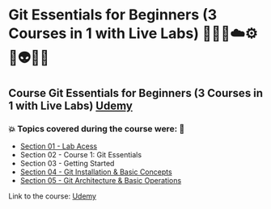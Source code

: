 # Git Essentials for Beginners (3 Courses in 1 with Live Labs) 👩🏻‍💻☁️⚙️🤖👽🎲💾
## Course Git Essentials for Beginners (3 Courses in 1 with Live Labs) [Udemy](https://www.udemy.com/course/mastering-git-for-beginners-and-experts/)
### 💥 Topics covered during the course were: 🚀
- [Section 01 - Lab Acess](https://github.com/romulovieira777/Git_Essentials_For_Beginners_3_Courses_In_1_With_Live_Labs/tree/main/Section_01_Lab_Acess)
- Section 02 - Course 1: Git Essentials
- Section 03 - Getting Started
- [Section 04 - Git Installation & Basic Concepts](https://github.com/romulovieira777/Git_Essentials_For_Beginners_3_Courses_In_1_With_Live_Labs/tree/main/Section_04_Git_Installation_%26_Basic_Concepts)
- [Section 05 - Git Architecture & Basic Operations](https://github.com/romulovieira777/Git_Essentials_For_Beginners_3_Courses_In_1_With_Live_Labs/tree/main/Section_05_Git_Architecture_Basic_Operations)

Link to the course: [Udemy](https://www.udemy.com/course/mastering-git-for-beginners-and-experts/)
